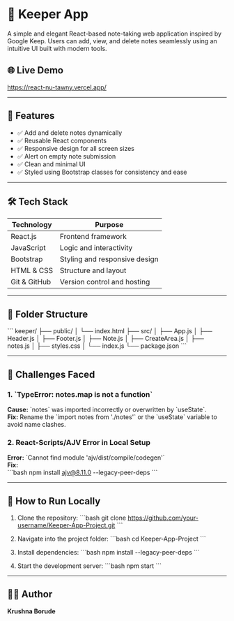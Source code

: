 
# 📝 Keeper App

A simple and elegant React-based note-taking web application inspired by Google Keep. Users can add, view, and delete notes seamlessly using an intuitive UI built with modern tools.


## 🌐 Live Demo
 https://react-nu-tawny.vercel.app/

---

## 🚀 Features

- ✅ Add and delete notes dynamically  
- ✅ Reusable React components  
- ✅ Responsive design for all screen sizes  
- ✅ Alert on empty note submission  
- ✅ Clean and minimal UI  
- ✅ Styled using Bootstrap classes for consistency and ease

---

## 🛠️ Tech Stack

| Technology    | Purpose                        |
|---------------|--------------------------------|
| React.js      | Frontend framework             |
| JavaScript    | Logic and interactivity        |
| Bootstrap     | Styling and responsive design  |
| HTML & CSS    | Structure and layout           |
| Git & GitHub  | Version control and hosting    |

---

## 📁 Folder Structure

\`\`\`
keeper/
├── public/
│   └── index.html
├── src/
│   ├── App.js
│   ├── Header.js
│   ├── Footer.js
│   ├── Note.js
│   ├── CreateArea.js
│   ├── notes.js
│   ├── styles.css
│   └── index.js
└── package.json
\`\`\`

---

## 🧠 Challenges Faced

### 1. \`TypeError: notes.map is not a function\`
**Cause:** \`notes\` was imported incorrectly or overwritten by \`useState\`.  
**Fix:** Rename the \`import notes from './notes'\` or the \`useState\` variable to avoid name clashes.

### 2. React-Scripts/AJV Error in Local Setup  
**Error:** \`Cannot find module 'ajv/dist/compile/codegen'\`  
**Fix:**  
\`\`\`bash
npm install ajv@8.11.0 --legacy-peer-deps
\`\`\`

---

## 🧪 How to Run Locally

1. Clone the repository:
   \`\`\`bash
   git clone https://github.com/your-username/Keeper-App-Project.git
   \`\`\`

2. Navigate into the project folder:
   \`\`\`bash
   cd Keeper-App-Project
   \`\`\`

3. Install dependencies:
   \`\`\`bash
   npm install --legacy-peer-deps
   \`\`\`

4. Start the development server:
   \`\`\`bash
   npm start
   \`\`\`

---

## 🙋‍♂️ Author

**Krushna Borude**  

